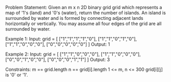 Problem Statement:
Given an m x n 2D binary grid grid which represents a map of '1's (land) and '0's (water), return the number of islands. 
An island is surrounded by water and is formed by connecting adjacent lands horizontally or vertically. 
You may assume all four edges of the grid are all surrounded by water.

Example 1:
Input: grid = [
  ["1","1","1","1","0"],
  ["1","1","0","1","0"],
  ["1","1","0","0","0"],
  ["0","0","0","0","0"]
]
Output: 1

Example 2:
Input: grid = [
  ["1","1","0","0","0"],
  ["1","1","0","0","0"],
  ["0","0","1","0","0"],
  ["0","0","0","1","1"]
]
Output: 3

Constraints:
m == grid.length
n == grid[i].length
1 <= m, n <= 300
grid[i][j] is '0' or '1'.
